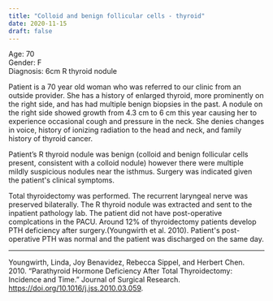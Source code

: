 ```yaml
---
title: "Colloid and benign follicular cells - thyroid"
date: 2020-11-15
draft: false
---
```


Age: 70 \
Gender: F \
Diagnosis: 6cm R thyroid nodule

Patient is a 70 year old woman who was referred to our clinic from an outside provider. She has a history of enlarged thyroid, more prominently on the right side, and has had multiple benign biopsies in the past. A nodule on the right side showed growth from 4.3 cm to 6 cm this year causing her to experience occasional cough and pressure in the neck. She denies changes in voice, history of ionizing radiation to the head and neck, and family history of thyroid cancer. 

Patient’s R thyroid nodule was benign (colloid and benign follicular cells present, consistent with a colloid nodule) however there were multiple mildly suspicious nodules near the isthmus. Surgery was indicated given the patient's clinical symptoms. 

Total thyroidectomy was performed. The recurrent laryngeal nerve was preserved bilaterally. The R thyroid nodule was extracted and sent to the inpatient pathology lab. The patient did not have post-operative complcations in the PACU. Around 12% of thyroidectomy patients develop PTH deficiency after surgery.(Youngwirth et al. 2010). Patient's post-operative PTH was normal and the patient was discharged on the same day. 


---
Youngwirth, Linda, Joy Benavidez, Rebecca Sippel, and Herbert Chen. 2010. “Parathyroid Hormone Deficiency After Total Thyroidectomy: Incidence and Time.” Journal of Surgical Research. https://doi.org/10.1016/j.jss.2010.03.059.
